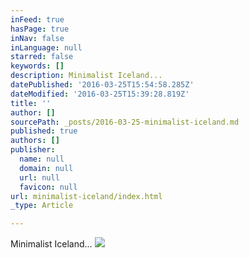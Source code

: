 ```yaml
---
inFeed: true
hasPage: true
inNav: false
inLanguage: null
starred: false
keywords: []
description: Minimalist Iceland...
datePublished: '2016-03-25T15:54:58.285Z'
dateModified: '2016-03-25T15:39:28.819Z'
title: ''
author: []
sourcePath: _posts/2016-03-25-minimalist-iceland.md
published: true
authors: []
publisher:
  name: null
  domain: null
  url: null
  favicon: null
url: minimalist-iceland/index.html
_type: Article

---
```

Minimalist Iceland...
![](https://the-grid-user-content.s3-us-west-2.amazonaws.com/3a44709f-a430-4c31-ad8c-fdccad718083.jpg)